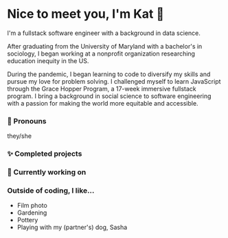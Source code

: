 # Nice to meet you, I'm Kat 👋

I'm a fullstack software engineer with a background in data science.

After graduating from the University of Maryland with a bachelor's in sociology, I began working at a nonprofit organization researching education inequity in the US.

During the pandemic, I began learning to code to diversify my skills and pursue my love for problem solving. I challenged myself to learn JavaScript through the Grace Hopper Program, a 17-week immersive fullstack program. I bring a background in social science to software engineering with a passion for making the world more equitable and accessible.

### :blossom: Pronouns
they/she

### :sparkles: Completed projects

### 🌱 Currently working on

### Outside of coding, I like...
* Film photo
* Gardening
* Pottery
* Playing with my (partner's) dog, Sasha

<!--

Here are some ideas to get you started:

- 🔭 I’m currently working on ...
- 🌱 I’m currently learning ...
- 👯 I’m looking to collaborate on ...
- 🤔 I’m looking for help with ...
- 💬 Ask me about ...
- 📫 How to reach me: ...
- 
- ⚡ Fun fact: dog & cat lover, leaning toward dogs (don't tell my cats!)

-->
